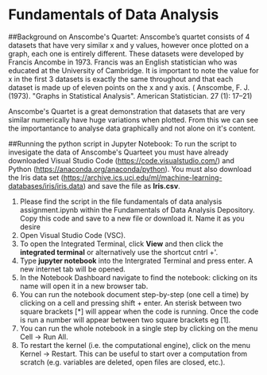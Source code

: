 # Fundamentals of Data Analysis

##Background on Anscombe's Quartet:
Anscombe’s quartet consists of 4 datasets that have very similar x and y values, however once plotted on a graph, each one is entirely different. These datasets were developed by Francis Ancombe in 1973. Francis was an English statistician who was educated at the University of Cambridge. It is important to note the value for x in the first 3 datasets is exactly the same throughout and that each dataset is made up of eleven points on the x and y axis. ( Anscombe, F. J. (1973). "Graphs in Statistical Analysis". American Statistician. 27 (1): 17–21)

Anscombe's Quartet is a great demonstration that datasets that are very similar numerically have huge variations when plotted. From this we can see the importantance to analyse data graphically and not alone on it's content.


##Running the python script in Jupyter Notebook:
To run the script to invesigate the data of Anscombe's Quarteet you must have already downloaded Visual Studio Code (https://code.visualstudio.com/) and Python (https://anaconda.org/anaconda/python). You must also download the Iris data set (https://archive.ics.uci.edu/ml/machine-learning-databases/iris/iris.data) and save the file as **Iris.csv**.

1. Please find the script in the file fundamentals of data analysis assignment.ipynb within the Fundamentals of Data Analysis Depository. Copy this code and save to a new file or download it. Name it as you desire
2. Open Visual Studio Code (VSC).
3. To open the Integrated Terminal, click **View** and then click the **integrated terminal** or alternatively use the shortcut cntrl +'.
4. Type **jupyter notebook** into the Intergrated Terminal and press enter. A new internet tab will be opened.
5. In the Notebook Dashboard navigate to find the notebook: clicking on its name will open it in a new browser tab.
6. You can run the notebook document step-by-step (one cell a time) by clicking on a cell and pressing shift + enter. An sterisk between two square brackets [*] will appear when the code is running. Once the code is run a number will appear between two square brackets eg [1].
7. You can run the whole notebook in a single step by clicking on the menu Cell -> Run All.
8. To restart the kernel (i.e. the computational engine), click on the menu Kernel -> Restart. This can be useful to start over a computation from scratch (e.g. variables are deleted, open files are closed, etc.).
